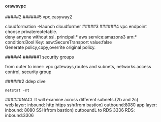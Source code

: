 #### orawsvpc
#####2
######5 vpc,easyway2

cloudformation ->launch cloudformer
#####3
######4 vpc endpoint
choose privatereotetable.  
deny anyone without ssl.
principal:* aws service:amazons3 arn:* condition:Bool Key: asw:SecureTransport value:false  
Generate policy,copy,overrite original policy.

#####4
######1 security groups

from outer to inner:
vpc gateways,routes and subnets, networks access control, security group

######2 ddep dive
```
netstat -nt
```
######NACL
It will examine across different subnets.(2b and 2c)  
web layer: inbound: http https ssh(from bastion) outbound:8080
app layer: inbound: 8080 SSH(from bastion) outboundL to RDS 3306
RDS: inbound:3306

